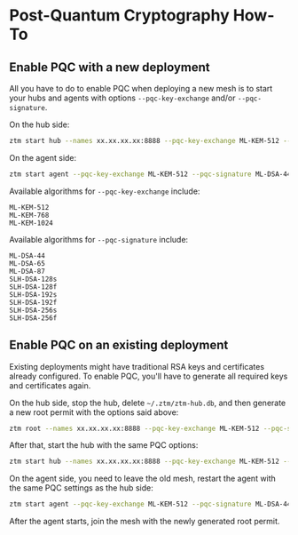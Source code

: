 # Post-Quantum Cryptography How-To

## Enable PQC with a new deployment

All you have to do to enable PQC when deploying a new mesh is to start your hubs and agents with options `--pqc-key-exchange` and/or `--pqc-signature`.

On the hub side:

```sh
ztm start hub --names xx.xx.xx.xx:8888 --pqc-key-exchange ML-KEM-512 --pqc-signature ML-DSA-44
```

On the agent side:

```sh
ztm start agent --pqc-key-exchange ML-KEM-512 --pqc-signature ML-DSA-44
```

Available algorithms for `--pqc-key-exchange` include:

```
ML-KEM-512
ML-KEM-768
ML-KEM-1024
```

Available algorithms for `--pqc-signature` include:

```
ML-DSA-44
ML-DSA-65
ML-DSA-87
SLH-DSA-128s
SLH-DSA-128f
SLH-DSA-192s
SLH-DSA-192f
SLH-DSA-256s
SLH-DSA-256f
```

## Enable PQC on an existing deployment

Existing deployments might have traditional RSA keys and certificates already configured. To enable PQC, you'll have to generate all required keys and certificates again.

On the hub side, stop the hub, delete `~/.ztm/ztm-hub.db`, and then generate a new root permit with the options said above:

```sh
ztm root --names xx.xx.xx.xx:8888 --pqc-key-exchange ML-KEM-512 --pqc-signature ML-DSA-44
```

After that, start the hub with the same PQC options:

```sh
ztm start hub --names xx.xx.xx.xx:8888 --pqc-key-exchange ML-KEM-512 --pqc-signature ML-DSA-44
```

On the agent side, you need to leave the old mesh, restart the agent with the same PQC settings as the hub side:

```sh
ztm start agent --pqc-key-exchange ML-KEM-512 --pqc-signature ML-DSA-44
```

After the agent starts, join the mesh with the newly generated root permit.
